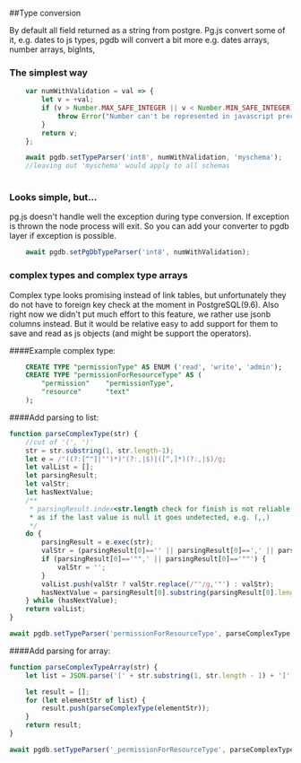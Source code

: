 ##Type conversion

By default all field returned as a string from postgre. Pg.js convert some of it, e.g. dates
 to js types, pgdb will convert a bit more e.g. dates arrays, number arrays, bigInts,   
 
### The simplest way 

```ts
    var numWithValidation = val => {
        let v = +val;
        if (v > Number.MAX_SAFE_INTEGER || v < Number.MIN_SAFE_INTEGER) {
            throw Error("Number can't be represented in javascript precisely: " + val);
        }
        return v;
    };

    await pgdb.setTypeParser('int8', numWithValidation, 'myschema'); 
    //leaving out 'myschema' would apply to all schemas
   
```

### Looks simple, but...
pg.js doesn't handle well the exception during type conversion. 
If exception is thrown the node process will exit. So you can add your converter
to pgdb layer if exception is possible.

```ts
    await pgdb.setPgDbTypeParser('int8', numWithValidation); 
```

### complex types and complex type arrays
Complex type looks promising instead of link tables, but unfortunately 
they do not have to foreign key check at the moment in PostgreSQL(9.6). 
Also right now we didn't put much effort to this feature, we rather use jsonb columns instead. 
But it would be relative easy to add support for them to save and read as js objects (and might be support the operators).

####Example complex type:
```sql
    CREATE TYPE "permissionType" AS ENUM ('read', 'write', 'admin');
    CREATE TYPE "permissionForResourceType" AS (
        "permission"    "permissionType",
        "resource"      "text"
    );
```

####Add parsing to list:
```js
function parseComplexType(str) {
    //cut of '(', ')'
    str = str.substring(1, str.length-1);
    let e = /"((?:[^"]|"")*)"(?:,|$)|([^,]*)(?:,|$)/g;
    let valList = [];
    let parsingResult;
    let valStr;
    let hasNextValue;
    /**
     * parsingResult.index<str.length check for finish is not reliable
     * as if the last value is null it goes undetected, e.g. (,,)
     */
    do {
        parsingResult = e.exec(str);
        valStr = (parsingResult[0]=='' || parsingResult[0]==',' || parsingResult[2]=='null') ? null : parsingResult[1] || parsingResult[2] ;
        if (parsingResult[0]=='"",' || parsingResult[0]=='""') {
            valStr = '';
        }
        valList.push(valStr ? valStr.replace(/""/g,'"') : valStr);
        hasNextValue = parsingResult[0].substring(parsingResult[0].length-1,parsingResult[0].length)==',';
    } while (hasNextValue);
    return valList;
}

await pgdb.setTypeParser('permissionForResourceType', parseComplexType, 'myschema'); 

```

####Add parsing for array:
```js
function parseComplexTypeArray(str) {
    let list = JSON.parse('[' + str.substring(1, str.length - 1) + ']');

    let result = [];
    for (let elementStr of list) {
        result.push(parseComplexType(elementStr));
    }
    return result;
}

await pgdb.setTypeParser('_permissionForResourceType', parseComplexTypeArray, 'myschema');
```
